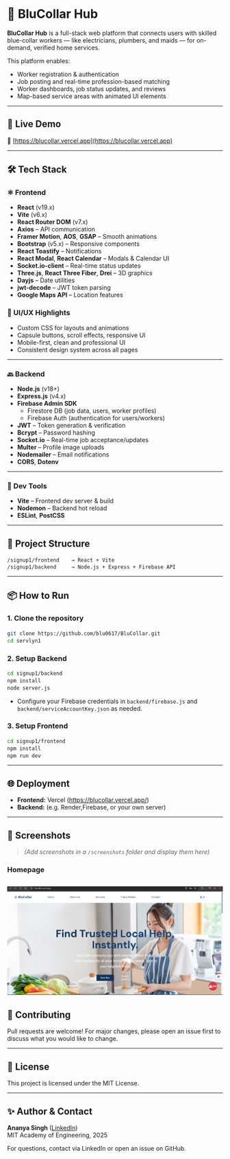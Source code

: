 # 🔧 BluCollar Hub

**BluCollar Hub** is a full-stack web platform that connects users with skilled blue-collar workers — like electricians, plumbers, and maids — for on-demand, verified home services.

This platform enables:
- Worker registration & authentication
- Job posting and real-time profession-based matching
- Worker dashboards, job status updates, and reviews
- Map-based service areas with animated UI elements

---

## 🚀 Live Demo

🔗 [https://blucollar.vercel.app](https://blucollar.vercel.app)

---

## 🛠️ Tech Stack

### ⚛️ Frontend

- **React** (v19.x)
- **Vite** (v6.x)
- **React Router DOM** (v7.x)
- **Axios** – API communication
- **Framer Motion**, **AOS**, **GSAP** – Smooth animations
- **Bootstrap** (v5.x) – Responsive components
- **React Toastify** – Notifications
- **React Modal**, **React Calendar** – Modals & Calendar UI
- **Socket.io-client** – Real-time status updates
- **Three.js**, **React Three Fiber**, **Drei** – 3D graphics
- **Dayjs** – Date utilities
- **jwt-decode** – JWT token parsing
- **Google Maps API** – Location features

### 🎨 UI/UX Highlights

- Custom CSS for layouts and animations
- Capsule buttons, scroll effects, responsive UI
- Mobile-first, clean and professional UI
- Consistent design system across all pages

---

### 🔙 Backend

- **Node.js** (v18+)
- **Express.js** (v4.x)
- **Firebase Admin SDK**
  - Firestore DB (job data, users, worker profiles)
  - Firebase Auth (authentication for users/workers)
- **JWT** – Token generation & verification
- **Bcrypt** – Password hashing
- **Socket.io** – Real-time job acceptance/updates
- **Multer** – Profile image uploads
- **Nodemailer** – Email notifications
- **CORS**, **Dotenv**

---

### 🧪 Dev Tools

- **Vite** – Frontend dev server & build
- **Nodemon** – Backend hot reload
- **ESLint**, **PostCSS**

---

## 📂 Project Structure

```
/signup1/frontend    → React + Vite 
/signup1/backend     → Node.js + Express + Firebase API
```

---

## 📦 How to Run

### 1. Clone the repository
```bash
git clone https://github.com/blu0617/BluCollar.git
cd servlyn1
```

### 2. Setup Backend
```bash
cd signup1/backend
npm install
node server.js
```
- Configure your Firebase credentials in `backend/firebase.js` and `backend/serviceAccountKey.json` as needed.

### 3. Setup Frontend
```bash
cd signup1/frontend
npm install
npm run dev
```

---

## 🌐 Deployment
- **Frontend:** Vercel (https://blucollar.vercel.app/)
- **Backend:** (e.g. Render,Firebase, or your own server)

---

## 📸 Screenshots
> _(Add screenshots in a `/screenshots` folder and display them here)_
### Homepage
![Homepage](screenshots/CustomerHomepage.png)
---

## 🤝 Contributing
Pull requests are welcome! For major changes, please open an issue first to discuss what you would like to change.

---

## 📄 License
This project is licensed under the MIT License.

---

## ✨ Author & Contact
**Ananya Singh** ([LinkedIn](https://www.linkedin.com/in/ananya-singh-60a730372/))  
MIT Academy of Engineering, 2025

For questions, contact via LinkedIn or open an issue on GitHub.

